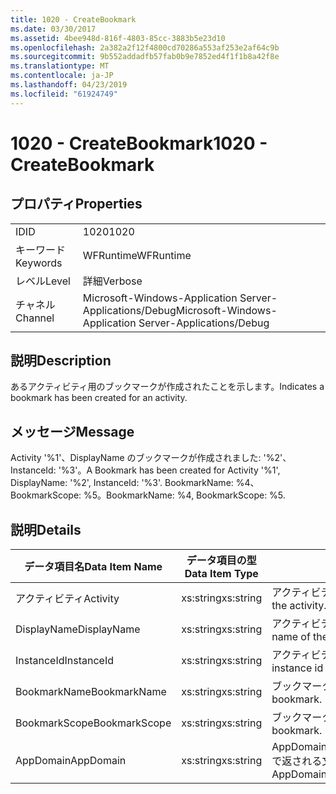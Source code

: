 ```yaml
---
title: 1020 - CreateBookmark
ms.date: 03/30/2017
ms.assetid: 4bee948d-816f-4803-85cc-3883b5e23d10
ms.openlocfilehash: 2a382a2f12f4800cd70286a553af253e2af64c9b
ms.sourcegitcommit: 9b552addadfb57fab0b9e7852ed4f1f1b8a42f8e
ms.translationtype: MT
ms.contentlocale: ja-JP
ms.lasthandoff: 04/23/2019
ms.locfileid: "61924749"
---
```

# <a name="1020---createbookmark"></a><span data-ttu-id="0abf7-102">1020 - CreateBookmark</span><span class="sxs-lookup"><span data-stu-id="0abf7-102">1020 - CreateBookmark</span></span>
## <a name="properties"></a><span data-ttu-id="0abf7-103">プロパティ</span><span class="sxs-lookup"><span data-stu-id="0abf7-103">Properties</span></span>  
  
|||  
|-|-|  
|<span data-ttu-id="0abf7-104">ID</span><span class="sxs-lookup"><span data-stu-id="0abf7-104">ID</span></span>|<span data-ttu-id="0abf7-105">1020</span><span class="sxs-lookup"><span data-stu-id="0abf7-105">1020</span></span>|  
|<span data-ttu-id="0abf7-106">キーワード</span><span class="sxs-lookup"><span data-stu-id="0abf7-106">Keywords</span></span>|<span data-ttu-id="0abf7-107">WFRuntime</span><span class="sxs-lookup"><span data-stu-id="0abf7-107">WFRuntime</span></span>|  
|<span data-ttu-id="0abf7-108">レベル</span><span class="sxs-lookup"><span data-stu-id="0abf7-108">Level</span></span>|<span data-ttu-id="0abf7-109">詳細</span><span class="sxs-lookup"><span data-stu-id="0abf7-109">Verbose</span></span>|  
|<span data-ttu-id="0abf7-110">チャネル</span><span class="sxs-lookup"><span data-stu-id="0abf7-110">Channel</span></span>|<span data-ttu-id="0abf7-111">Microsoft-Windows-Application Server-Applications/Debug</span><span class="sxs-lookup"><span data-stu-id="0abf7-111">Microsoft-Windows-Application Server-Applications/Debug</span></span>|  
  
## <a name="description"></a><span data-ttu-id="0abf7-112">説明</span><span class="sxs-lookup"><span data-stu-id="0abf7-112">Description</span></span>  
 <span data-ttu-id="0abf7-113">あるアクティビティ用のブックマークが作成されたことを示します。</span><span class="sxs-lookup"><span data-stu-id="0abf7-113">Indicates a bookmark has been created for an activity.</span></span>  
  
## <a name="message"></a><span data-ttu-id="0abf7-114">メッセージ</span><span class="sxs-lookup"><span data-stu-id="0abf7-114">Message</span></span>  
 <span data-ttu-id="0abf7-115">Activity '%1'、DisplayName のブックマークが作成されました: '%2'、InstanceId: '%3'。</span><span class="sxs-lookup"><span data-stu-id="0abf7-115">A Bookmark has been created for Activity '%1', DisplayName: '%2', InstanceId: '%3'.</span></span>  <span data-ttu-id="0abf7-116">BookmarkName: %4、BookmarkScope: %5。</span><span class="sxs-lookup"><span data-stu-id="0abf7-116">BookmarkName: %4, BookmarkScope: %5.</span></span>  
  
## <a name="details"></a><span data-ttu-id="0abf7-117">説明</span><span class="sxs-lookup"><span data-stu-id="0abf7-117">Details</span></span>  
  
|<span data-ttu-id="0abf7-118">データ項目名</span><span class="sxs-lookup"><span data-stu-id="0abf7-118">Data Item Name</span></span>|<span data-ttu-id="0abf7-119">データ項目の型</span><span class="sxs-lookup"><span data-stu-id="0abf7-119">Data Item Type</span></span>|<span data-ttu-id="0abf7-120">説明</span><span class="sxs-lookup"><span data-stu-id="0abf7-120">Description</span></span>|  
|--------------------|--------------------|-----------------|  
|<span data-ttu-id="0abf7-121">アクティビティ</span><span class="sxs-lookup"><span data-stu-id="0abf7-121">Activity</span></span>|<span data-ttu-id="0abf7-122">xs:string</span><span class="sxs-lookup"><span data-stu-id="0abf7-122">xs:string</span></span>|<span data-ttu-id="0abf7-123">アクティビティの型名。</span><span class="sxs-lookup"><span data-stu-id="0abf7-123">The type name of the activity.</span></span>|  
|<span data-ttu-id="0abf7-124">DisplayName</span><span class="sxs-lookup"><span data-stu-id="0abf7-124">DisplayName</span></span>|<span data-ttu-id="0abf7-125">xs:string</span><span class="sxs-lookup"><span data-stu-id="0abf7-125">xs:string</span></span>|<span data-ttu-id="0abf7-126">アクティビティの表示名。</span><span class="sxs-lookup"><span data-stu-id="0abf7-126">The display name of the activity.</span></span>|  
|<span data-ttu-id="0abf7-127">InstanceId</span><span class="sxs-lookup"><span data-stu-id="0abf7-127">InstanceId</span></span>|<span data-ttu-id="0abf7-128">xs:string</span><span class="sxs-lookup"><span data-stu-id="0abf7-128">xs:string</span></span>|<span data-ttu-id="0abf7-129">アクティビティのインスタンス ID。</span><span class="sxs-lookup"><span data-stu-id="0abf7-129">The instance id of the activity.</span></span>|  
|<span data-ttu-id="0abf7-130">BookmarkName</span><span class="sxs-lookup"><span data-stu-id="0abf7-130">BookmarkName</span></span>|<span data-ttu-id="0abf7-131">xs:string</span><span class="sxs-lookup"><span data-stu-id="0abf7-131">xs:string</span></span>|<span data-ttu-id="0abf7-132">ブックマークの名前。</span><span class="sxs-lookup"><span data-stu-id="0abf7-132">The name of the bookmark.</span></span>|  
|<span data-ttu-id="0abf7-133">BookmarkScope</span><span class="sxs-lookup"><span data-stu-id="0abf7-133">BookmarkScope</span></span>|<span data-ttu-id="0abf7-134">xs:string</span><span class="sxs-lookup"><span data-stu-id="0abf7-134">xs:string</span></span>|<span data-ttu-id="0abf7-135">ブックマークのスコープ。</span><span class="sxs-lookup"><span data-stu-id="0abf7-135">The scope of the bookmark.</span></span>|  
|<span data-ttu-id="0abf7-136">AppDomain</span><span class="sxs-lookup"><span data-stu-id="0abf7-136">AppDomain</span></span>|<span data-ttu-id="0abf7-137">xs:string</span><span class="sxs-lookup"><span data-stu-id="0abf7-137">xs:string</span></span>|<span data-ttu-id="0abf7-138">AppDomain.CurrentDomain.FriendlyName で返される文字列。</span><span class="sxs-lookup"><span data-stu-id="0abf7-138">The string returned by AppDomain.CurrentDomain.FriendlyName.</span></span>|
